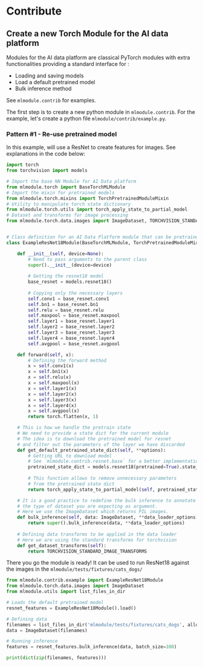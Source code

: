 # Contribute

## Create a new Torch Module for the AI data platform

Modules for the AI data platform are classical PyTorch modules with extra functionalities
providing a standard interface for :

* Loading and saving models
* Load a default pretrained model
* Bulk inference method

See `mlmodule.contrib` for examples.

The first step is to create a new python module in `mlmodule.contrib`.
For the example, let's create a python file `mlmodule/contrib/example.py`.

### Pattern #1 - Re-use pretrained model

In this example, will use a ResNet to create features for images.
See explanations in the code below:

```python
import torch
from torchvision import models

# Import the base NN Module for AI Data platform
from mlmodule.torch import BaseTorchMLModule
# Import the mixin for pretrained models
from mlmodule.torch.mixins import TorchPretrainedModuleMixin
# Utility to manipulate torch state dictionary
from mlmodule.torch.utils import torch_apply_state_to_partial_model
# Dataset and transforms for image processing
from mlmodule.torch.data.images import ImageDataset, TORCHVISION_STANDARD_IMAGE_TRANSFORMS


# Class definition for an AI Data Platform module that can be pretrained
class ExampleResNet18Module(BaseTorchMLModule, TorchPretrainedModuleMixin):

    def __init__(self, device=None):
        # Need to pass arguments to the parent class
        super().__init__(device=device)
        
        # Getting the resnet18 model
        base_resnet = models.resnet18()
        
        # Copying only the necessary layers
        self.conv1 = base_resnet.conv1
        self.bn1 = base_resnet.bn1
        self.relu = base_resnet.relu
        self.maxpool = base_resnet.maxpool
        self.layer1 = base_resnet.layer1
        self.layer2 = base_resnet.layer2
        self.layer3 = base_resnet.layer3
        self.layer4 = base_resnet.layer4
        self.avgpool = base_resnet.avgpool

    def forward(self, x):
        # Defining the forward method
        x = self.conv1(x)
        x = self.bn1(x)
        x = self.relu(x)
        x = self.maxpool(x)
        x = self.layer1(x)
        x = self.layer2(x)
        x = self.layer3(x)
        x = self.layer4(x)
        x = self.avgpool(x)
        return torch.flatten(x, 1)

    # This is how we handle the pretrain state
    # We need to provide a state dict for the current module
    # The idea is to download the pretrained model for resnet 
    # and filter out the parameters of the layer we have discarded
    def get_default_pretrained_state_dict(self, **options):
        # Getting URL to download model
        # See `mlmodule.contrib.resnet.base` for a better implementation
        pretrained_state_dict = models.resnet18(pretrained=True).state_dict()
        
        # This function allows to remove unnecessary parameters 
        # from the pretrained state dict
        return torch_apply_state_to_partial_model(self, pretrained_state_dict)

    # It is a good practice to redefine the bulk inference to annotate
    # the type of dataset you are expecting as argument.
    # Here we use the ImageDataset which returns PIL images.
    def bulk_inference(self, data: ImageDataset, **data_loader_options):
        return super().bulk_inference(data, **data_loader_options)
    
    # Defining data transforms to be applied in the data loader
    # Here we are using the standard transforms for torchvision
    def get_dataset_transforms(self):
        return TORCHVISION_STANDARD_IMAGE_TRANSFORMS

```

There you go the module is ready! It can be used to run ResNet18
against the images in the `mlmodule/tests/fixtures/cats_dogs/`

```python
from mlmodule.contrib.example import ExampleResNet18Module
from mlmodule.torch.data.images import ImageDataset
from mlmodule.utils import list_files_in_dir

# Loads the default pretrained model
resnet_features = ExampleResNet18Module().load()

# Defining data
filenames = list_files_in_dir('mlmodule/tests/fixtures/cats_dogs', allowed_extensions='jpg')
data = ImageDataset(filenames)

# Running inference
features = resnet_features.bulk_inference(data, batch_size=100)

print(dict(zip(filenames, features)))

```